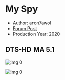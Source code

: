 # My Spy

* Author: aron7awol
* [Forum Post](https://www.avsforum.com/threads/bass-eq-for-filtered-movies.2995212/post-59472482)
* Production Year: 2020

## DTS-HD MA 5.1

![img 0](https://i.imgur.com/Y2GenFb.jpg)

![img 0](https://i.imgur.com/l4vOwFr.png)

